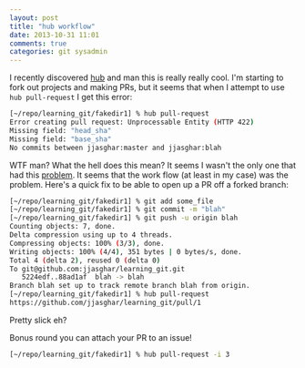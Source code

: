 ```yaml
---
layout: post
title: "hub workflow"
date: 2013-10-31 11:01
comments: true
categories: git sysadmin
---
```


I recently discovered [hub](https://github.com/github/hub) and man this is really really cool. I'm starting to fork out projects and making PRs, but it seems that when I attempt to use `hub pull-request` I get this error:
```bash
[~/repo/learning_git/fakedir1] % hub pull-request
Error creating pull request: Unprocessable Entity (HTTP 422)
Missing field: "head_sha"
Missing field: "base_sha"
No commits between jjasghar:master and jjasghar:blah
```
WTF man? What the hell does this mean? It seems I wasn't the only one that had this [problem](https://github.com/github/hub/issues/189).  It seems that the work flow (at least in my case) was the problem. Here's a quick fix to be able to open up a PR off a forked branch:
```bash
[~/repo/learning_git/fakedir1] % git add some_file
[~/repo/learning_git/fakedir1] % git commit -m "blah"
[~/repo/learning_git/fakedir1] % git push -u origin blah
Counting objects: 7, done.
Delta compression using up to 4 threads.
Compressing objects: 100% (3/3), done.
Writing objects: 100% (4/4), 351 bytes | 0 bytes/s, done.
Total 4 (delta 2), reused 0 (delta 0)
To git@github.com:jjasghar/learning_git.git
   5224edf..88ad1af  blah -> blah
Branch blah set up to track remote branch blah from origin.
[~/repo/learning_git/fakedir1] % hub pull-request
https://github.com/jjasghar/learning_git/pull/1
```
Pretty slick eh?

Bonus round you can attach your PR to an issue!
```bash
[~/repo/learning_git/fakedir1] % hub pull-request -i 3
```
